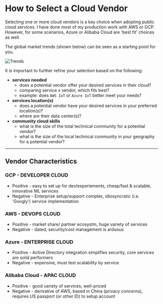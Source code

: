 # How to Select a Cloud Vendor

Selecting one or more cloud vendors is a key choice when adopting public cloud services.  I have done most of my production work with AWS or GCP.  However, for some scenarios, Azure or Alibaba Cloud are 'best fit' choices as well.  

The global market trends (shown below) can be seen as a starting point for you.  

![Trends](https://github.com/lynnlangit/learning-cloud/blob/master/images/trends.png)  

It is important to further refine your selection based on the following:

- **services needed** 
  - does a potential vendor offer your desired services in their cloud?
  - comparing service x vendor, which fits best?
  - example: does `AWS IoT` or `Azure IoT` better meet your needs?
- **services location(s)** 
  - does a potential vendor have your desired services in your preferred location(s)?
  - where are their data center(s)?
- **community cloud skills** 
  - what is the size of the total technical community for a potential vendor? 
   - what is the size of the local technical community in your geography for a potential vendor? 

---

## Vendor Characteristics

### GCP - DEVELOPER CLOUD
- Positive - easy to set up for dev/experiements, cheap/fast & scalable, innovative ML services
- Negative - Enterprise setup/support complex, idiosyncratic (i.e. 'Googly') service implementation

### AWS - DEVOPS CLOUD
- Positive - market share/ partner ecosystm, huge variety of services
- Negative - dated, security/cost management is arduous

### Azure - ENTERPRISE CLOUD
- Positive - Active Directory integration simplifies security, core services are solid performers
- Negative - expensive, must test scalability by service

### Alibaba Cloud - APAC CLOUD
- Positive - good variety of services, well-priced
- Negative - derivative of AWS, based in China (privacy concerns), requires US passport (or other ID) to setup account


